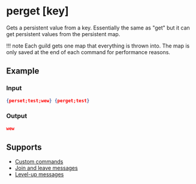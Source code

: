 # perget [key\]

Gets a persistent value from a key. Essentially the same as "get" but it can get persistent values from the persistent map.

!!! note
    Each guild gets one map that everything is thrown into. The map is only saved at the end of each command for performance reasons.

## Example

### Input

```json
{perset;test;wew} {perget;test}
```

### Output

```json
wew
```

## Supports

* [Custom commands](/Modules/custom_commands/)
* [Join and leave messages](/Modules/join_leave_messages/)
* [Level-up messages](/Modules/levels/)
